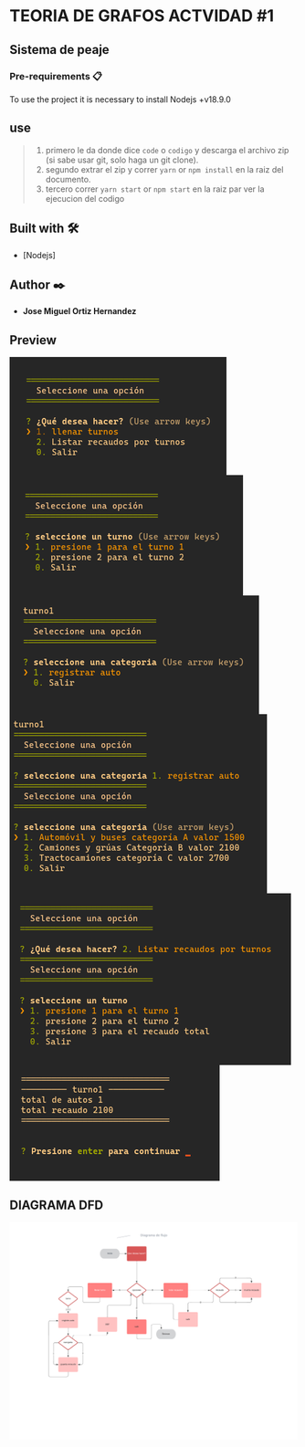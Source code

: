 # TEORIA DE GRAFOS ACTVIDAD #1

## Sistema de peaje


### Pre-requirements 📋

To use the project it is necessary to install Nodejs +v18.9.0

## use

> 1. primero le da donde dice `code` o `codigo` y descarga el archivo zip (si sabe usar git, solo haga un git clone).
> 2. segundo extrar el zip y correr `yarn` or `npm install` en la raiz del documento.
> 3. tercero correr `yarn start` or `npm start` en la raiz par ver la ejecucion del codigo

## Built with  🛠️
- [Nodejs]

## Author  ✒️
- **Jose Miguel Ortiz Hernandez**

## Preview

<img src="preview/pre1.png" alt="preview" align="center">
<img src="preview/pre2.png" alt="preview" align="center">
<img src="preview/pre3.png" alt="preview" align="center">
<img src="preview/pre4.png" alt="preview" align="center">
<img src="preview/pre5.png" alt="preview" align="center">
<img src="preview/pre6.png" alt="preview" align="center">

## DIAGRAMA DFD

<img src="diagrama%20de%20flujo%20de%20algoritmo.png" alt="preview" align="center">


